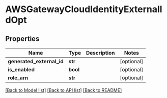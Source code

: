 # AWSGatewayCloudIdentityExternalIdOpt

## Properties
Name | Type | Description | Notes
------------ | ------------- | ------------- | -------------
**generated_external_id** | **str** |  | [optional] 
**is_enabled** | **bool** |  | [optional] 
**role_arn** | **str** |  | [optional] 

[[Back to Model list]](../README.md#documentation-for-models) [[Back to API list]](../README.md#documentation-for-api-endpoints) [[Back to README]](../README.md)


